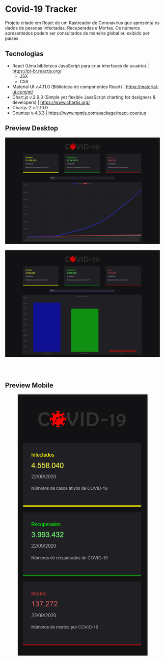 # Covid-19 Tracker

Projeto criado em React de um Rastreador de Coronavírus que apresenta os dados de pessoas Infectadas, Recuperadas e Mortas.
Os números apresentados podem ser consultados de maneira global ou exibido por países.

## Tecnologias 
+ React (Uma biblioteca JavaScript para criar interfaces de usuário) | https://pt-br.reactjs.org/
  + JSX
  + CSS
+ Material UI v.4.11.0 (Biblioteca de componentes React) | https://material-ui.com/pt/
+ Chart.js v.2.9.3 (Simple yet flexible JavaScript charting for designers & developers) | https://www.chartjs.org/
+ Chartjs-2 v.2.10.0 
+ Countup v.4.3.3 | https://www.npmjs.com/package/react-countup


## Preview Desktop
![Preview Desktop Global](public/preview-global.png)<br><br>
![Preview Desktop por País](public/preview-country.png)<br><br>

<br>

## Preview Mobile
<p align="center">
  <img src="public/preview-global-mobile.png" alt="Preview Mobile Global"/>  
</p>
